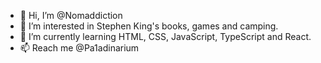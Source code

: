 - 👋 Hi, I’m @Nomaddiction
- 👀 I’m interested in Stephen King's books, games and camping.
- 🌱 I’m currently learning HTML, CSS, JavaScript, TypeScript and React.
- 📫 Reach me @Pa1adinarium

<!---
Nomaddiction/Nomaddiction is a ✨ special ✨ repository because its `README.md` (this file) appears on your GitHub profile.
You can click the Preview link to take a look at your changes.
--->
